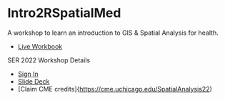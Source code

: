 # Intro2RSpatialMed

A workshop to learn an introduction to GIS & Spatial Analysis for health. 

- [Live Workbook](https://makosak.github.io/Intro2RSpatialMed)

SER 2022 Workshop Details

- [Sign In](https://docs.google.com/forms/d/e/1FAIpQLSf_TC0sxXDriCbnRtol6exTMzRZTugSMoctoz1uu0cijnktAQ/viewform)
- [Slide Deck](https://docs.google.com/presentation/d/1c1RirI9Jk_Pk99n2nuCIFZYoeBRzfHat6nR6-ZQGhrI/edit?usp=sharing)
- [Claim CME credits]{https://cme.uchicago.edu/SpatialAnalysis22)
